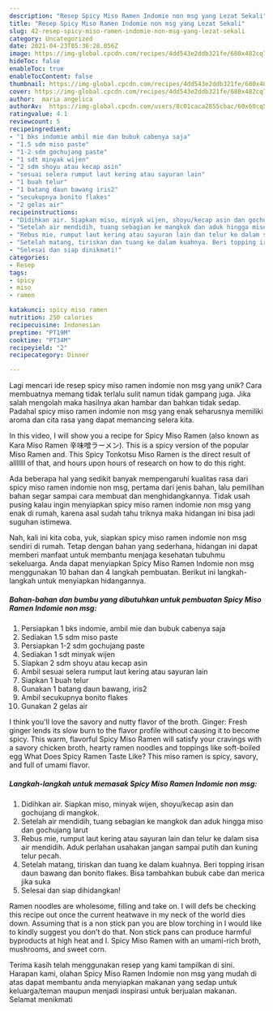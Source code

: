 ```yaml
---
description: "Resep Spicy Miso Ramen Indomie non msg yang Lezat Sekali"
title: "Resep Spicy Miso Ramen Indomie non msg yang Lezat Sekali"
slug: 42-resep-spicy-miso-ramen-indomie-non-msg-yang-lezat-sekali
category: Uncategorized
date: 2021-04-23T05:36:28.056Z
image: https://img-global.cpcdn.com/recipes/4dd543e2ddb321fe/680x482cq70/spicy-miso-ramen-indomie-non-msg-foto-resep-utama.jpg
hideToc: false
enableToc: true
enableTocContent: false
thumbnail: https://img-global.cpcdn.com/recipes/4dd543e2ddb321fe/680x482cq70/spicy-miso-ramen-indomie-non-msg-foto-resep-utama.jpg
cover: https://img-global.cpcdn.com/recipes/4dd543e2ddb321fe/680x482cq70/spicy-miso-ramen-indomie-non-msg-foto-resep-utama.jpg
author:  maria angelica
authorAv:  https://img-global.cpcdn.com/users/8c01caca2855cbac/60x60cq50/avatar.jpg
ratingvalue: 4.1
reviewcount: 5
recipeingredient:
- "1 bks indomie ambil mie dan bubuk cabenya saja"
- "1.5 sdm miso paste"
- "1-2 sdm gochujang paste"
- "1 sdt minyak wijen"
- "2 sdm shoyu atau kecap asin"
- "sesuai selera rumput laut kering atau sayuran lain"
- "1 buah telur"
- "1 batang daun bawang iris2"
- "secukupnya bonito flakes"
- "2 gelas air"
recipeinstructions:
- "Didihkan air. Siapkan miso, minyak wijen, shoyu/kecap asin dan gochujang di mangkok."
- "Setelah air mendidih, tuang sebagian ke mangkok dan aduk hingga miso dan gochujang larut"
- "Rebus mie, rumput laut kering atau sayuran lain dan telur ke dalam sisa air mendidih. Aduk perlahan usahakan jangan sampai putih dan kuning telur pecah."
- "Setelah matang, tiriskan dan tuang ke dalam kuahnya. Beri topping irisan daun bawang dan bonito flakes. Bisa tambahkan bubuk cabe dan merica jika suka"
- "Selesai dan siap dinikmati!"
categories:
- Resep
tags:
- spicy
- miso
- ramen

katakunci: spicy miso ramen 
nutrition: 250 calories
recipecuisine: Indonesian
preptime: "PT19M"
cooktime: "PT34M"
recipeyield: "2"
recipecategory: Dinner

---
```



Lagi mencari ide resep spicy miso ramen indomie non msg yang unik? Cara membuatnya memang tidak terlalu sulit namun tidak gampang juga. Jika salah mengolah maka hasilnya akan hambar dan bahkan tidak sedap. Padahal spicy miso ramen indomie non msg yang enak seharusnya memiliki aroma dan cita rasa yang dapat memancing selera kita.


In this video, I will show you a recipe for Spicy Miso Ramen (also known as Kara Miso Ramen 辛味噌ラーメン). This is a spicy version of the popular Miso Ramen and. This Spicy Tonkotsu Miso Ramen is the direct result of alllllll of that, and hours upon hours of research on how to do this right.

Ada beberapa hal yang sedikit banyak mempengaruhi kualitas rasa dari spicy miso ramen indomie non msg, pertama dari jenis bahan, lalu pemilihan bahan segar sampai cara membuat dan menghidangkannya. Tidak usah pusing kalau ingin menyiapkan spicy miso ramen indomie non msg yang enak di rumah, karena asal sudah tahu triknya maka hidangan ini bisa jadi suguhan istimewa.


Nah, kali ini kita coba, yuk, siapkan spicy miso ramen indomie non msg sendiri di rumah. Tetap dengan bahan yang sederhana, hidangan ini dapat memberi manfaat untuk membantu menjaga kesehatan tubuhmu sekeluarga. Anda dapat menyiapkan Spicy Miso Ramen Indomie non msg menggunakan 10 bahan dan 4 langkah pembuatan. Berikut ini langkah-langkah untuk menyiapkan hidangannya.

<!--inarticleads1-->

##### Bahan-bahan dan bumbu yang dibutuhkan untuk pembuatan Spicy Miso Ramen Indomie non msg:

1. Persiapkan 1 bks indomie, ambil mie dan bubuk cabenya saja
1. Sediakan 1.5 sdm miso paste
1. Persiapkan 1-2 sdm gochujang paste
1. Sediakan 1 sdt minyak wijen
1. Siapkan 2 sdm shoyu atau kecap asin
1. Ambil sesuai selera rumput laut kering atau sayuran lain
1. Siapkan 1 buah telur
1. Gunakan 1 batang daun bawang, iris2
1. Ambil secukupnya bonito flakes
1. Gunakan 2 gelas air


I think you&#39;ll love the savory and nutty flavor of the broth. Ginger: Fresh ginger lends its slow burn to the flavor profile without causing it to become spicy. This warm, flavorful Spicy Miso Ramen will satisfy your cravings with a savory chicken broth, hearty ramen noodles and toppings like soft-boiled egg What Does Spicy Ramen Taste Like? This miso ramen is spicy, savory, and full of umami flavor. 

<!--inarticleads2-->

##### Langkah-langkah untuk memasak Spicy Miso Ramen Indomie non msg:

1. Didihkan air. Siapkan miso, minyak wijen, shoyu/kecap asin dan gochujang di mangkok.
1. Setelah air mendidih, tuang sebagian ke mangkok dan aduk hingga miso dan gochujang larut
1. Rebus mie, rumput laut kering atau sayuran lain dan telur ke dalam sisa air mendidih. Aduk perlahan usahakan jangan sampai putih dan kuning telur pecah.
1. Setelah matang, tiriskan dan tuang ke dalam kuahnya. Beri topping irisan daun bawang dan bonito flakes. Bisa tambahkan bubuk cabe dan merica jika suka
1. Selesai dan siap dihidangkan!

Ramen noodles are wholesome, filling and take on. I will defs be checking this recipe out once the current heatwave in my neck of the world dies down. Assuming that is a non stick pan you are blow torching in I would like to kindly suggest you don&#39;t do that. Non stick pans can produce harmful byproducts at high heat and I. Spicy Miso Ramen with an umami-rich broth, mushrooms, and sweet corn. 

Terima kasih telah menggunakan resep yang kami tampilkan di sini. Harapan kami, olahan Spicy Miso Ramen Indomie non msg yang mudah di atas dapat membantu anda menyiapkan makanan yang sedap untuk keluarga/teman maupun menjadi inspirasi untuk berjualan makanan. Selamat menikmati

